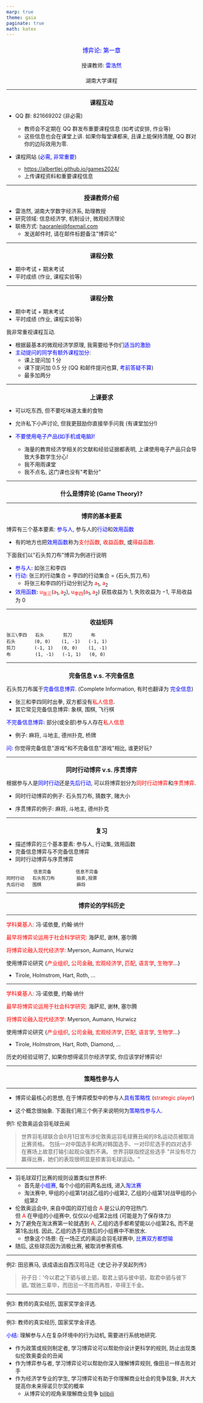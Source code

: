 ```yaml
---
marp: true
theme: gaia
paginate: true
math: katex
---
```

<!-- #REGION -->
<style>
:root {
  font-family: "Fira Sans", "Sans";
}

h1, h2, h3 {
  text-align: center;
}

h1 {
  font-size: 1.1em;
}

h2, h3 {
  font-size: 1em;
  font-weight: normal;
}

b, strong {
   color: blue;
   font-style: normal;
   font-weight: 500;
}

b, em {
   color: red;
   font-style: normal;
}

.columns {
    display: grid;
    grid-template-columns: repeat(2, minmax(0, 1fr));
    gap: 1rem;
}
</style>    
<!-- #ENDREGION -->

<!--  _class: lead-->

# **博弈论: 第一章**

## 授课教师: **雷浩然**

## 湖南大学课程

---
# 课程互动

- QQ 群: 821669202 (非必需)
  - 教师会不定期在 QQ 群发布重要课程信息 (如考试安排, 作业等)
  - 这些信息也会在课堂上讲. 如果你每堂课都来, 且课上能保持清醒, QQ 群对你的边际效用为零.


- 课程网站 (**必需, 非常重要**)
  - https://albertlei.github.io/games2024/
  - 上传课程资料和重要课程信息

---

# 授课教师介绍
- 雷浩然, 湖南大学数字经济系, 助理教授
- 研究领域: 信息经济学, 机制设计, 微观经济理论
- 联络方式:   haoranlei@foxmail.com
  - 发送邮件时, 请在邮件标题备注"博弈论"

---

# 课程分数
- 期中考试 + 期末考试
- 平时成绩 (作业, 课程实验等)

---

# 课程分数
- 期中考试 + 期末考试
- 平时成绩 (作业, 课程实验等)

我非常重视课程互动. 

- 根据最基本的微观经济学原理, 我需要给予你们**适当的激励**
- **主动提问的同学有额外课程加分**:
  - 课上提问加 1 分
  - 课下提问加 0.5 分 (QQ 和邮件提问也算, **考前答疑不算**)
  - 最多加两分


---

# 上课要求

- 可以吃东西, 但不要吃味道太重的食物
- 允许私下小声讨论, 但我更鼓励你直接举手问我 (有课堂加分!)  


- **不要使用电子产品(如手机或电脑)!** 
  - 海量的教育经济学相关的文献和经验证据都表明, 上课使用电子产品只会导致大多数学生分心!
  - 我不用雨课堂
  - 我不点名, 这门课也没有"考勤分"

---

<!--  _class: lead-->

# 什么是博弈论 (Game Theory)?

---

# 博弈的基本要素
博弈有三个基本要素: **参与人**, 参与人的**行动**和**效用函数** 
- 有的地方也把**效用函数**称为*支付函数*, *收益函数*, 或*得益函数*.

下面我们以"石头剪刀布"博弈为例进行说明

- **参与人:** 如张三和李四
- **行动:** 张三的行动集合 $=$ 李四的行动集合 $=$ {石头,剪刀,布}
  - 将张三和李四的行动分别记为 $a_1$, $a_2$
- **效用函数:** $u_{张三} (a_1, a_2)$, $u_{李四} (a_1, a_2)$
  获胜收益为 $1$, 失败收益为 $-1$, 平局收益为 $0$

---

# 收益矩阵

```
张三\李四   石头       剪刀       布
石头       (0, 0)    (1, -1)   (-1, 1)
剪刀       (-1, 1)   (0, 0)    (1, -1) 
布         (1, -1)   (-1, 1)   (0, 0)
```

---

# 完备信息 v.s. 不完备信息
石头剪刀布属于**完备信息博弈**. (Complete Information, 有时也翻译为 **完全信息**)
- 张三和李四同时出拳, 双方都没有*私人信息*.
- 其它常见完备信息博弈: 象棋, 围棋, 飞行棋

**不完备信息博弈:** 部分(或全部)参与人存在*私人信息* 
- 例子: 麻将, 斗地主, 德州扑克, 桥牌

**问:** 你觉得完备信息"游戏"和不完备信息"游戏"相比, 谁更好玩?

---

# 同时行动博弈 v.s. 序贯博弈
根据参与人是**同时行动**还是**先后行动**, 可以将博弈划分为*同时行动博弈*和*序贯博弈*.

- 同时行动博弈的例子:
  石头剪刀布, 猜数字, 赌大小 

- 序贯博弈的例子:
  麻将, 斗地主, 德州扑克

---

# 复习
- 描述博弈的三个基本要素: 参与人, 行动集, 效用函数
- 完备信息博弈与不完备信息博弈
- 同时行动博弈与序贯博弈

```
          信息完备         信息不完备
同时行动   石头剪刀布        拍卖,投票
先后行动   围棋             麻将
```

---

<!-- _class: lead -->

# 博弈论的学科历史

---

*学科奠基人:* 冯·诺依曼, 约翰·纳什

*最早将博弈论运用于社会科学研究:* 海萨尼, 谢林, 塞尔腾

*将博弈论融入现代经济学:* Myerson, Aumann, Hurwiz

使用博弈论研究 {*产业组织*, *公司金融*, *宏观经济学*, *匹配*, *语言学*, *生物学*...}

- Tirole, Holmstrom, Hart, Roth, ...

---

*学科奠基人:* 冯·诺依曼, 约翰·纳什

*最早将博弈论运用于社会科学研究:* 海萨尼, 谢林, 塞尔腾

*将博弈论融入现代经济学:* Myerson, Aumann, Hurwicz

使用博弈论研究 {*产业组织*, *公司金融*, *宏观经济学*, *匹配*, *语言学*, *生物学*...}

- Tirole, Holmstrom, Hart, Roth, Diamond, ...

历史的经验证明了, 如果你想得诺贝尔经济学奖, 你应该学好博弈论! 

---
<!-- _class: lead -->

# 策略性参与人

---

- 博弈论最核心的思想, 在于博弈模型中的参与人**具有策略性**
  (*strategic player*)

- 这个概念很抽象. 下面我们用三个例子来说明何为**策略性参与人**.

例1: 伦敦奥运会羽毛球丑闻

> 世界羽毛球联合会8月1日宣布涉伦敦奥运羽毛球赛丑闻的8名运动员被取消比赛资格。 包括一对中国选手和两对韩国选手、一对印尼选手的四对选手在赛场上故意打输引起观众强烈不满。 世界羽联指控这些选手 "并没有尽力赢得比赛，她们的表现很明显是损害羽毛球运动。"

---

- 羽毛球双打比赛的规则设置类似世界杯:
  - 首先是**小组赛**, 每个小组的前两名出线, 进入**淘汰赛**
  - 淘汰赛中, 甲组的小组第1对战乙组的小组第2, 乙组的小组第1对战甲组的小组第2
- 伦敦奥运会中, 来自中国的双打组合 $A$ 是公认的夺冠热门.   
  但 $A$ 在甲组的小组赛中, 仅仅以小组第2出线 (可能是为了保存体力)
- 为了避免在淘汰赛第一轮就遇到 $A$, 乙组的选手都希望能以小组第2名, 而不是第1名出线. 因此, 乙组的选手在随后的小组赛中不断放水.
  - 想象这个场景: 在一场正式的奥运会羽毛球赛中, **比赛双方都想输**
- 随后, 这些球员因为消极比赛, 被取消参赛资格.

---


例2: 田忌赛马, 该成语出自西汉司马迁《史记·孙子吴起列传》 

> 孙子日：‘今以君之下驷与彼上驷，取君上驷与彼中驷，取君中驷与彼下驷。’既驰三辈毕，而田忌一不胜而再胜，卒得王千金。

---

例3: 教师的真实经历, 国家奖学金评选.

---

例3: 教师的真实经历, 国家奖学金评选.


**小结:** 理解参与人在复杂环境中的行为动机, 需要进行系统地研究.

- 作为政策或规则制定者, 学习博弈论可以帮助你设计更科学的规则, 防止出现类似伦敦奥委会的丑闻
- 作为博弈参与者, 学习博弈论可以帮助你深入理解博弈规则, 像田忌一样击败对手 
- 作为经济学专业的学生, 学习博弈论有助于你理解商业社会的竞争现象, 并大大提高你未来得诺贝尔奖的概率
  - 从博弈论的视角来理解商业竞争 [bilibili]

[bilibili]: https://www.bilibili.com/video/av4412573/
